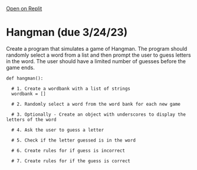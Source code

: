 [Open on Replit](https://replit.com/@whs-spring-2023/Hangman-Tips-whs-spring-2023-2)

# Hangman (due 3/24/23)

Create a program that simulates a game of Hangman. The program should randomly select a word from a list and then prompt the user to guess letters in the word. The user should have a limited number of guesses before the game ends.

```
def hangman():
  
  # 1. Create a wordbank with a list of strings
  wordbank = []

  # 2. Randomly select a word from the word bank for each new game

  # 3. Optionally - Create an object with underscores to display the letters of the word

  # 4. Ask the user to guess a letter

  # 5. Check if the letter guessed is in the word

  # 6. Create rules for if guess is incorrect

  # 7. Create rules for if the guess is correct
```